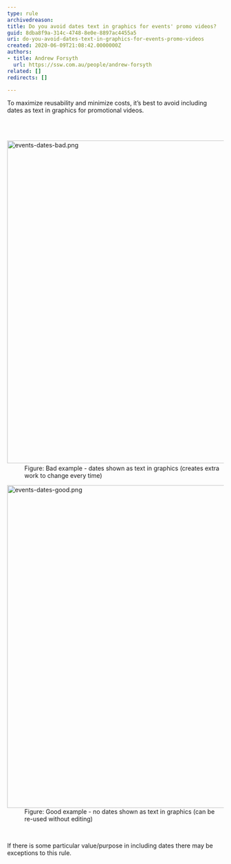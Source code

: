 ```yaml
---
type: rule
archivedreason: 
title: Do you avoid dates text in graphics for events' promo videos?
guid: 8dba8f9a-314c-4748-8e0e-8897ac4455a5
uri: do-you-avoid-dates-text-in-graphics-for-events-promo-videos
created: 2020-06-09T21:08:42.0000000Z
authors:
- title: Andrew Forsyth
  url: https://ssw.com.au/people/andrew-forsyth
related: []
redirects: []

---
```



<p class="ssw15-rteElement-P">To maximize reusability and minimize costs, it’s best to avoid including dates as text in graphics for promotional videos.​​<br></p>
<br><excerpt class='endintro'></excerpt><br>
<dl class="badImage"><dt>​<img src="/PublishingImages/events-dates-bad.png" alt="events-dates-bad.png" style="width&#58;750px;" /></dt><dd>Figure&#58; Bad example - dates shown as text in graphics (creates extra work to change every time)</dd></dl><dl class="goodImage"><dt><img src="/PublishingImages/events-dates-good.png" alt="events-dates-good.png" style="width&#58;750px;" /></dt><dd>Figure&#58; Good example - no dates shown as text in graphics (can be re-used without editing)</dd></dl>​
<p>If there is some particular value/purpose in including dates&#160;there may be exceptions to this rule.<br></p>


